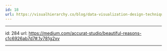```yaml
---
id: 18
url: https://visualhierarchy.co/blog/data-visualization-design-techniques-and-examples/
---
```


---
id: 284
url: https://medium.com/accurat-studio/beautiful-reasons-c1c6926ab7d7#.1y781g2xv

---
